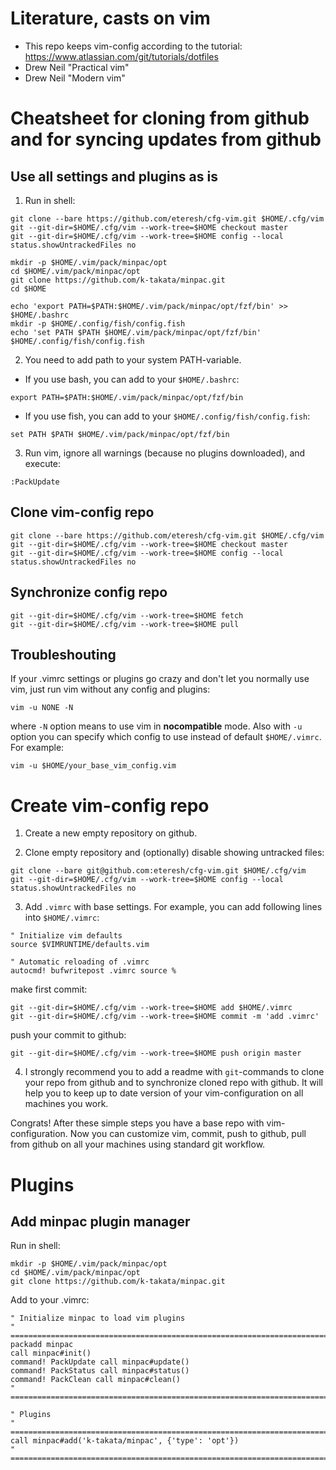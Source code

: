 # Literature, casts on vim
- This repo keeps vim-config according to the tutorial: https://www.atlassian.com/git/tutorials/dotfiles
- Drew Neil "Practical vim"
- Drew Neil "Modern vim"

# Cheatsheet for cloning from github and for syncing updates from github

## Use all settings and plugins as is
1. Run in shell:
```shell
git clone --bare https://github.com/eteresh/cfg-vim.git $HOME/.cfg/vim
git --git-dir=$HOME/.cfg/vim --work-tree=$HOME checkout master
git --git-dir=$HOME/.cfg/vim --work-tree=$HOME config --local status.showUntrackedFiles no

mkdir -p $HOME/.vim/pack/minpac/opt
cd $HOME/.vim/pack/minpac/opt
git clone https://github.com/k-takata/minpac.git
cd $HOME

echo 'export PATH=$PATH:$HOME/.vim/pack/minpac/opt/fzf/bin' >> $HOME/.bashrc
mkdir -p $HOME/.config/fish/config.fish
echo 'set PATH $PATH $HOME/.vim/pack/minpac/opt/fzf/bin' $HOME/.config/fish/config.fish
```

2. You need to add path to your system PATH-variable.
- If you use bash, you can add to your `$HOME/.bashrc`:
```shell
export PATH=$PATH:$HOME/.vim/pack/minpac/opt/fzf/bin
```
- If you use fish, you can add to your `$HOME/.config/fish/config.fish`:
```shell
set PATH $PATH $HOME/.vim/pack/minpac/opt/fzf/bin
```
3. Run vim, ignore all warnings (because no plugins downloaded), and execute:
```vim
:PackUpdate
```


## Clone vim-config repo
```shell
git clone --bare https://github.com/eteresh/cfg-vim.git $HOME/.cfg/vim
git --git-dir=$HOME/.cfg/vim --work-tree=$HOME checkout master
git --git-dir=$HOME/.cfg/vim --work-tree=$HOME config --local status.showUntrackedFiles no
```

## Synchronize config repo
```shell
git --git-dir=$HOME/.cfg/vim --work-tree=$HOME fetch
git --git-dir=$HOME/.cfg/vim --work-tree=$HOME pull
```

## Troubleshouting
If your .vimrc settings or plugins go crazy and don't let you normally use vim, just run vim without any config and plugins:
```
vim -u NONE -N
```
where `-N` option means to use vim in **nocompatible** mode.
Also with `-u` option you can specify which config to use instead of default `$HOME/.vimrc`. For example:
```
vim -u $HOME/your_base_vim_config.vim
```


# Create vim-config repo
1. Create a new empty repository on github.

2. Clone empty repository and (optionally) disable showing untracked files:
```shell
git clone --bare git@github.com:eteresh/cfg-vim.git $HOME/.cfg/vim
git --git-dir=$HOME/.cfg/vim --work-tree=$HOME config --local status.showUntrackedFiles no
```

3. Add `.vimrc` with base settings. For example, you can add following lines into `$HOME/.vimrc`:
```vim
" Initialize vim defaults
source $VIMRUNTIME/defaults.vim

" Automatic reloading of .vimrc
autocmd! bufwritepost .vimrc source %
```
make first commit:
```shell
git --git-dir=$HOME/.cfg/vim --work-tree=$HOME add $HOME/.vimrc
git --git-dir=$HOME/.cfg/vim --work-tree=$HOME commit -m 'add .vimrc'
```
push your commit to github:
```shell
git --git-dir=$HOME/.cfg/vim --work-tree=$HOME push origin master
```

4. I strongly recommend you to add a readme with `git`-commands to clone your repo from github and to synchronize cloned repo with github. It will help you to keep up to date version of your vim-configuration on all machines you work.

Congrats! After these simple steps you have a base repo with vim-configuration. Now you can customize vim, commit, push to github, pull from github on all your machines using standard git workflow.


# Plugins
## Add minpac plugin manager
Run in shell:
```shell
mkdir -p $HOME/.vim/pack/minpac/opt
cd $HOME/.vim/pack/minpac/opt
git clone https://github.com/k-takata/minpac.git
```

Add to your .vimrc:
```vim
" Initialize minpac to load vim plugins
" ==========================================================================
packadd minpac
call minpac#init()
command! PackUpdate call minpac#update()
command! PackStatus call minpac#status()
command! PackClean call minpac#clean()
" ==========================================================================

" Plugins
" ==========================================================================
call minpac#add('k-takata/minpac', {'type': 'opt'})
" ==========================================================================
```

